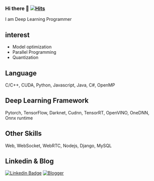### Hi there 👋 [![Hits](https://hits.seeyoufarm.com/api/count/incr/badge.svg?url=https%3A%2F%2Fgithub.com%2Fyester31&count_bg=%2379C83D&title_bg=%23555555&icon=&icon_color=%23E7E7E7&title=hits&edge_flat=false)](https://hits.seeyoufarm.com)

I am Deep Learning Programmer

## interest
- Model optimization
- Parallel Programming
- Quantization

## Language

C/C++, CUDA, Python, Javascript, Java, C#, OpenMP

## Deep Learning Framework

Pytorch, TensorFlow, Darknet, Cudnn, TensorRT, OpenVINO, OneDNN, Onnx runtime

## Other Skills

Web, WebSocket, WebRTC, Nodejs, Django, MySQL

## Linkedin & Blog

[![Linkedin Badge](https://img.shields.io/badge/-LinkedIn-blue?style=flat-square&logo=Linkedin&logoColor=white&link=https://www.linkedin.com/in/yh-park)](https://www.linkedin.com/in/yh-park) 
[![Blogger](http://img.shields.io/badge/-Tech%20blog-green?style=flat-square&logo=Blogger&logoColor=white&link=https://blog.naver.com/yester31/)](https://blog.naver.com/yester31/)
